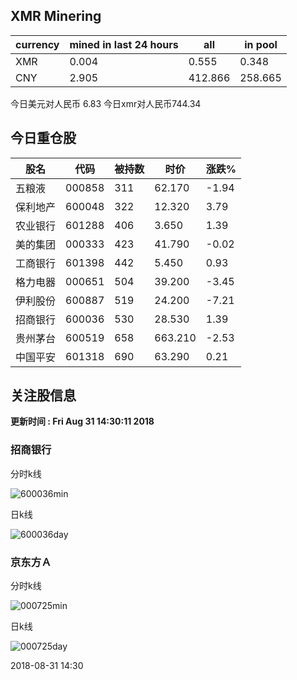 ## XMR Minering

|currency|mined in last 24 hours|all|in pool|
|---|---|---|---|
|XMR|0.004|0.555|0.348|
|CNY|2.905|412.866|258.665|

今日美元对人民币 6.83	今日xmr对人民币744.34


## 今日重仓股 

|股名|代码|被持数|时价|涨跌%|
|---|---|---|---|---|
|五粮液|000858|311|62.170|-1.94|
|保利地产|600048|322|12.320|3.79|
|农业银行|601288|406|3.650|1.39|
|美的集团|000333|423|41.790|-0.02|
|工商银行|601398|442|5.450|0.93|
|格力电器|000651|504|39.200|-3.45|
|伊利股份|600887|519|24.200|-7.21|
|招商银行|600036|530|28.530|1.39|
|贵州茅台|600519|658|663.210|-2.53|
|中国平安|601318|690|63.290|0.21|

## 关注股信息
**更新时间 : Fri Aug 31 14:30:11 2018**
### 招商银行 
分时k线

![600036min](http://image.sinajs.cn/newchart/min/n/sh600036.gif)

日k线

![600036day](http://image.sinajs.cn/newchart/daily/n/sh600036.gif)

### 京东方Ａ 
分时k线

![000725min](http://image.sinajs.cn/newchart/min/n/sz000725.gif)

日k线

![000725day](http://image.sinajs.cn/newchart/daily/n/sz000725.gif)

2018-08-31 14:30